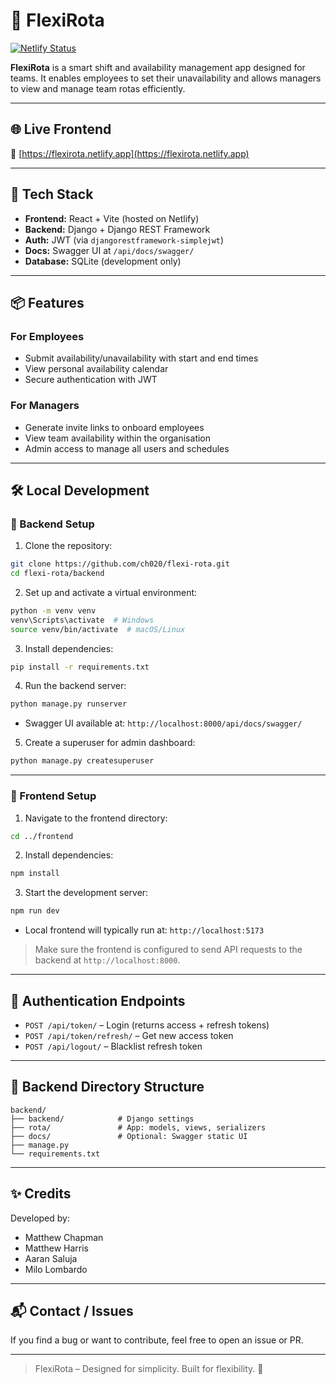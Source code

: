 # 🚀 FlexiRota

[![Netlify Status](https://api.netlify.com/api/v1/badges/646db211-4c8b-4e5f-9d6f-2c8a411ef641/deploy-status)](https://app.netlify.com/sites/flexirota/deploys)

**FlexiRota** is a smart shift and availability management app designed for teams. It enables employees to set their unavailability and allows managers to view and manage team rotas efficiently.

---

## 🌐 Live Frontend

🔗 [https://flexirota.netlify.app](https://flexirota.netlify.app)

---

## 🧱 Tech Stack

- **Frontend:** React + Vite (hosted on Netlify)
- **Backend:** Django + Django REST Framework
- **Auth:** JWT (via `djangorestframework-simplejwt`)
- **Docs:** Swagger UI at `/api/docs/swagger/`
- **Database:** SQLite (development only)

---

## 📦 Features

### For Employees
- Submit availability/unavailability with start and end times
- View personal availability calendar
- Secure authentication with JWT

### For Managers
- Generate invite links to onboard employees
- View team availability within the organisation
- Admin access to manage all users and schedules

---

## 🛠️ Local Development

### 🔹 Backend Setup

1. Clone the repository:
```bash
git clone https://github.com/ch020/flexi-rota.git
cd flexi-rota/backend
```

2. Set up and activate a virtual environment:
```bash
python -m venv venv
venv\Scripts\activate  # Windows
source venv/bin/activate  # macOS/Linux
```

3. Install dependencies:
```bash
pip install -r requirements.txt
```

4. Run the backend server:
```bash
python manage.py runserver
```

- Swagger UI available at: `http://localhost:8000/api/docs/swagger/`

5. Create a superuser for admin dashboard:
```bash
python manage.py createsuperuser
```

---

### 🔹 Frontend Setup

1. Navigate to the frontend directory:
```bash
cd ../frontend
```

2. Install dependencies:
```bash
npm install
```

3. Start the development server:
```bash
npm run dev
```

- Local frontend will typically run at: `http://localhost:5173`

> Make sure the frontend is configured to send API requests to the backend at `http://localhost:8000`.

---

## 🔐 Authentication Endpoints

- `POST /api/token/` – Login (returns access + refresh tokens)
- `POST /api/token/refresh/` – Get new access token
- `POST /api/logout/` – Blacklist refresh token

---

## 📁 Backend Directory Structure

```
backend/
├── backend/            # Django settings
├── rota/               # App: models, views, serializers
├── docs/               # Optional: Swagger static UI
├── manage.py
└── requirements.txt
```

---

## ✨ Credits

Developed by:
- Matthew Chapman
- Matthew Harris
- Aaran Saluja
- Milo Lombardo

---

## 📬 Contact / Issues

If you find a bug or want to contribute, feel free to open an issue or PR.

---

> FlexiRota – Designed for simplicity. Built for flexibility. 💼
